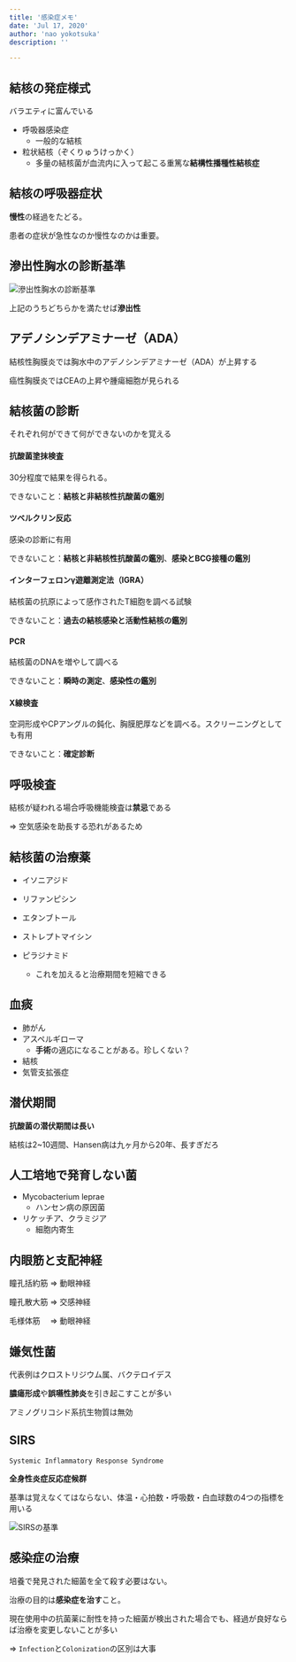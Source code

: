 ```yaml
---
title: '感染症メモ'
date: 'Jul 17, 2020'
author: 'nao yokotsuka'
description: ''

---
```


## 結核の発症様式

バラエティに富んでいる

- 呼吸器感染症
  - 一般的な結核
- 粒状結核（ぞくりゅうけっかく）
  - 多量の結核菌が血流内に入って起こる重篤な**結構性播種性結核症**



## 結核の呼吸器症状

**慢性**の経過をたどる。

患者の症状が急性なのか慢性なのかは重要。

## 滲出性胸水の診断基準

![滲出性胸水の診断基準](http://d280wcvpuqrtqr.cloudfront.net/20200717_145127.png)

上記のうちどちらかを満たせば**滲出性**

## アデノシンデアミナーゼ（ADA）

結核性胸膜炎では胸水中のアデノシンデアミナーゼ（ADA）が上昇する

癌性胸膜炎ではCEAの上昇や腫瘍細胞が見られる

## 結核菌の診断

それぞれ何ができて何ができないのかを覚える

#### 抗酸菌塗抹検査

30分程度で結果を得られる。

できないこと：**結核と非結核性抗酸菌の鑑別**

#### ツベルクリン反応

感染の診断に有用

できないこと：**結核と非結核性抗酸菌の鑑別**、**感染とBCG接種の鑑別**

#### インターフェロンγ遊離測定法（IGRA）

結核菌の抗原によって感作されたT細胞を調べる試験

できないこと：**過去の結核感染と活動性結核の鑑別**

#### PCR

結核菌のDNAを増やして調べる

できないこと：**瞬時の測定**、**感染性の鑑別**

#### X線検査

空洞形成やCPアングルの鈍化、胸膜肥厚などを調べる。スクリーニングとしても有用

できないこと：**確定診断**

## 呼吸検査

結核が疑われる場合呼吸機能検査は**禁忌**である

=> 空気感染を助長する恐れがあるため

## 結核菌の治療薬

- イソニアジド
- リファンピシン
- エタンブトール
- ストレプトマイシン

- ピラジナミド
  - これを加えると治療期間を短縮できる

## 血痰

- 肺がん
- アスペルギローマ
  - **手術**の適応になることがある。珍しくない？
- 結核
- 気管支拡張症

## 潜伏期間

**抗酸菌の潜伏期間は長い**

結核は2~10週間、Hansen病は九ヶ月から20年、長すぎだろ

## 人工培地で発育しない菌

- Mycobacterium leprae
  - ハンセン病の原因菌
- リケッチア、クラミジア
  - 細胞内寄生

## 内眼筋と支配神経
瞳孔括約筋 ⇒ 動眼神経

瞳孔散大筋 ⇒ 交感神経

毛様体筋　 ⇒ 動眼神経

## 嫌気性菌

代表例はクロストリジウム属、バクテロイデス

**膿瘍形成**や**誤嚥性肺炎**を引き起こすことが多い

アミノグリコシド系抗生物質は無効

## SIRS

`Systemic Inflammatory Response Syndrome`

**全身性炎症反応症候群**

基準は覚えなくてはならない、体温・心拍数・呼吸数・白血球数の4つの指標を用いる

![SIRSの基準](http://d280wcvpuqrtqr.cloudfront.net/20200719_082502.png)

## 感染症の治療

培養で発見された細菌を全て殺す必要はない。

治療の目的は**感染症を治す**こと。

現在使用中の抗菌薬に耐性を持った細菌が検出された場合でも、経過が良好ならば治療を変更しないことが多い

=> `Infection`と`Colonization`の区別は大事

## 